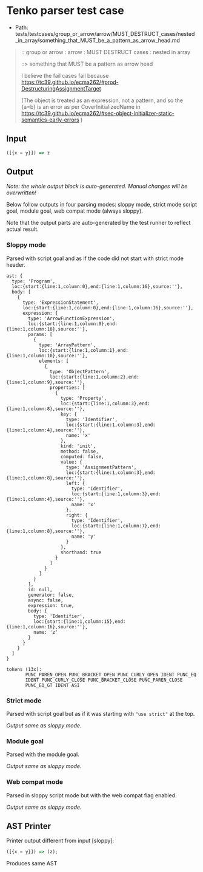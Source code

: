 # Tenko parser test case

- Path: tests/testcases/group_or_arrow/arrow/MUST_DESTRUCT_cases/nested_in_array/something_that_MUST_be_a_pattern_as_arrow_head.md

> :: group or arrow : arrow : MUST DESTRUCT cases : nested in array
>
> ::> something that MUST be a pattern as arrow head
>
> I believe the fail cases fail because https://tc39.github.io/ecma262/#prod-DestructuringAssignmentTarget
>
> (The object is treated as an expression, not a pattern, and so the {a=b} is an error as per CoverInitializedName in https://tc39.github.io/ecma262/#sec-object-initializer-static-semantics-early-errors )

## Input

`````js
([{x = y}]) => z
`````

## Output

_Note: the whole output block is auto-generated. Manual changes will be overwritten!_

Below follow outputs in four parsing modes: sloppy mode, strict mode script goal, module goal, web compat mode (always sloppy).

Note that the output parts are auto-generated by the test runner to reflect actual result.

### Sloppy mode

Parsed with script goal and as if the code did not start with strict mode header.

`````
ast: {
  type: 'Program',
  loc:{start:{line:1,column:0},end:{line:1,column:16},source:''},
  body: [
    {
      type: 'ExpressionStatement',
      loc:{start:{line:1,column:0},end:{line:1,column:16},source:''},
      expression: {
        type: 'ArrowFunctionExpression',
        loc:{start:{line:1,column:0},end:{line:1,column:16},source:''},
        params: [
          {
            type: 'ArrayPattern',
            loc:{start:{line:1,column:1},end:{line:1,column:10},source:''},
            elements: [
              {
                type: 'ObjectPattern',
                loc:{start:{line:1,column:2},end:{line:1,column:9},source:''},
                properties: [
                  {
                    type: 'Property',
                    loc:{start:{line:1,column:3},end:{line:1,column:8},source:''},
                    key: {
                      type: 'Identifier',
                      loc:{start:{line:1,column:3},end:{line:1,column:4},source:''},
                      name: 'x'
                    },
                    kind: 'init',
                    method: false,
                    computed: false,
                    value: {
                      type: 'AssignmentPattern',
                      loc:{start:{line:1,column:3},end:{line:1,column:8},source:''},
                      left: {
                        type: 'Identifier',
                        loc:{start:{line:1,column:3},end:{line:1,column:4},source:''},
                        name: 'x'
                      },
                      right: {
                        type: 'Identifier',
                        loc:{start:{line:1,column:7},end:{line:1,column:8},source:''},
                        name: 'y'
                      }
                    },
                    shorthand: true
                  }
                ]
              }
            ]
          }
        ],
        id: null,
        generator: false,
        async: false,
        expression: true,
        body: {
          type: 'Identifier',
          loc:{start:{line:1,column:15},end:{line:1,column:16},source:''},
          name: 'z'
        }
      }
    }
  ]
}

tokens (13x):
       PUNC_PAREN_OPEN PUNC_BRACKET_OPEN PUNC_CURLY_OPEN IDENT PUNC_EQ
       IDENT PUNC_CURLY_CLOSE PUNC_BRACKET_CLOSE PUNC_PAREN_CLOSE
       PUNC_EQ_GT IDENT ASI
`````

### Strict mode

Parsed with script goal but as if it was starting with `"use strict"` at the top.

_Output same as sloppy mode._

### Module goal

Parsed with the module goal.

_Output same as sloppy mode._

### Web compat mode

Parsed in sloppy script mode but with the web compat flag enabled.

_Output same as sloppy mode._

## AST Printer

Printer output different from input [sloppy]:

````js
([{x = y}]) => (z);
````

Produces same AST
